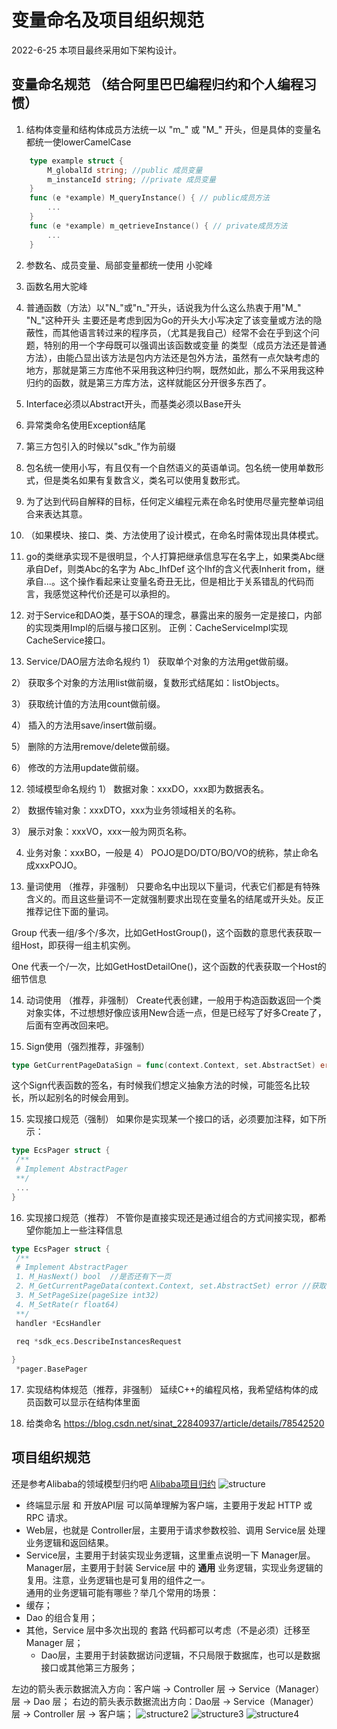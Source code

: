 # 变量命名及项目组织规范

2022-6-25 本项目最终采用如下架构设计。

## 变量命名规范 （结合阿里巴巴编程归约和个人编程习惯）

1. 结构体变量和结构体成员方法统一以 "m_" 或 "M_" 开头，但是具体的变量名都统一使lowerCamelCase

``` go
    type example struct {
        M_globalId string; //public 成员变量
        m_instanceId string; //private 成员变量
    }
    func (e *example) M_queryInstance() { // public成员方法
        ...
    }
    func (e *example) m_qetrieveInstance() { // private成员方法
        ...
    }
```
2. 参数名、成员变量、局部变量都统一使用 小驼峰 

3. 函数名用大驼峰

3. 普通函数（方法）以"N_"或"n_"开头，话说我为什么这么热衷于用"M_" "N_"这种开头
主要还是考虑到因为Go的开头大小写决定了该变量或方法的隐蔽性，而其他语言转过来的程序员，（尤其是我自己）经常不会在乎到这个问题，特别的用一个字母既可以强调出该函数或变量
的类型（成员方法还是普通方法），由能凸显出该方法是包内方法还是包外方法，虽然有一点欠缺考虑的地方，那就是第三方库他不采用我这种归约啊，既然如此，那么不采用我这种归约的函数，就是第三方库方法，这样就能区分开很多东西了。

3. Interface必须以Abstract开头，而基类必须以Base开头

4. 异常类命名使用Exception结尾

5. 第三方包引入的时候以"sdk_"作为前缀

6. 包名统一使用小写，有且仅有一个自然语义的英语单词。包名统一使用单数形式，但是类名如果有复数含义，类名可以使用复数形式。

7. 为了达到代码自解释的目标，任何定义编程元素在命名时使用尽量完整单词组合来表达其意。
8. （如果模块、接口、类、方法使用了设计模式，在命名时需体现出具体模式。

9. go的类继承实现不是很明显，个人打算把继承信息写在名字上，如果类Abc继承自Def，则类Abc的名字为 Abc_IhfDef 这个Ihf的含义代表Inherit from，继承自...。这个操作看起来让变量名奇丑无比，但是相比于关系错乱的代码而言，我感觉这种代价还是可以承担的。

10. 对于Service和DAO类，基于SOA的理念，暴露出来的服务一定是接口，内部的实现类用Impl的后缀与接口区别。
正例：CacheServiceImpl实现CacheService接口。

11. Service/DAO层方法命名规约
1） 获取单个对象的方法用get做前缀。

2） 获取多个对象的方法用list做前缀，复数形式结尾如：listObjects。

3） 获取统计值的方法用count做前缀。

4） 插入的方法用save/insert做前缀。

5） 删除的方法用remove/delete做前缀。

6） 修改的方法用update做前缀。

12. 领域模型命名规约
1） 数据对象：xxxDO，xxx即为数据表名。

2） 数据传输对象：xxxDTO，xxx为业务领域相关的名称。

3） 展示对象：xxxVO，xxx一般为网页名称。

4)  业务对象：xxxBO，一般是
4） POJO是DO/DTO/BO/VO的统称，禁止命名成xxxPOJO。

13. 量词使用 （推荐，非强制）
只要命名中出现以下量词，代表它们都是有特殊含义的。而且这些量词不一定就强制要求出现在变量名的结尾或开头处。反正推荐记住下面的量词。

Group 代表一组/多个/多次，比如GetHostGroup()，这个函数的意思代表获取一组Host，即获得一组主机实例。

One 代表一个/一次，比如GetHostDetailOne()，这个函数的代表获取一个Host的细节信息

14. 动词使用 （推荐，非强制）
Create代表创建，一般用于构造函数返回一个类对象实体，不过想想好像应该用New合适一点，但是已经写了好多Create了，后面有空再改回来吧。

15. Sign使用（强烈推荐，非强制）

``` go
type GetCurrentPageDataSign = func(context.Context, set.AbstractSet) error
```
这个Sign代表函数的签名，有时候我们想定义抽象方法的时候，可能签名比较长，所以起别名的时候会用到。

15. 实现接口规范（强制）
如果你是实现某一个接口的话，必须要加注释，如下所示：

``` Go
type EcsPager struct {
 /**
 # Implement AbstractPager
 **/
 ...
}
```

16. 实现接口规范（推荐）
不管你是直接实现还是通过组合的方式间接实现，都希望你能加上一些注释信息

``` Go
type EcsPager struct {
 /**
 # Implement AbstractPager
 1. M_HasNext() bool  //是否还有下一页
 2. M_GetCurrentPageData(context.Context, set.AbstractSet) error //获取当前页的数据，注意先要用M_HasNext()判断是否存在下一页
 3. M_SetPageSize(pageSize int32)
 4. M_SetRate(r float64)
 **/
 handler *EcsHandler

 req *sdk_ecs.DescribeInstancesRequest
 
}
 *pager.BasePager
```

17. 实现结构体规范（推荐，非强制）
延续C++的编程风格，我希望结构体的成员函数可以显示在结构体里面

18. 给类命名
https://blog.csdn.net/sinat_22840937/article/details/78542520

## 项目组织规范

还是参考Alibaba的领域模型归约吧
[Alibaba项目归约](https://www.dosomething.xyz/SpringBoot/%E5%BA%94%E7%94%A8%E5%88%86%E5%B1%82%E5%92%8C%E9%A2%86%E5%9F%9F%E6%A8%A1%E5%9E%8B%E8%A7%84%E7%BA%A6.html)
![structure](/markdown_pic/1.png)

* 终端显示层 和 开放API层 可以简单理解为客户端，主要用于发起 HTTP 或 RPC 请求。
* Web层，也就是 Controller层，主要用于请求参数校验、调用 Service层 处理业务逻辑和返回结果。
* Service层，主要用于封装实现业务逻辑，这里重点说明一下 Manager层。 Manager层，主要用于封装 Service层 中的 **通用** 业务逻辑，实现业务逻辑的复用。注意，业务逻辑也是可复用的组件之一。<br>
通用的业务逻辑可能有哪些？举几个常用的场景：<br>
* 缓存；
* Dao 的组合复用；
* 其他，Service 层中多次出现的 套路 代码都可以考虑（不是必须）迁移至 Manager 层；<br>
    * Dao层，主要用于封装数据访问逻辑，不只局限于数据库，也可以是数据接口或其他第三方服务；

左边的箭头表示数据流入方向：客户端 -> Controller 层 -> Service（Manager） 层 -> Dao 层； 右边的箭头表示数据流出方向：Dao层 -> Service（Manager）层 -> Controller 层 -> 客户端；
![structure2](/markdown_pic/2.png)
![structure3](/markdown_pic/3.png)
![structure4](/markdown_pic/4.png)
